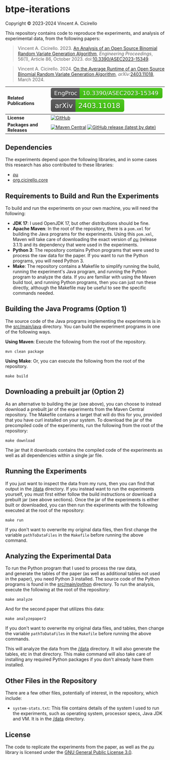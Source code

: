 # btpe-iterations

Copyright &copy; 2023-2024 Vincent A. Cicirello

This repository contains code to reproduce the experiments, and analysis of 
experimental data, from the following papers:

> Vincent A. Cicirello. 2023. [An Analysis of an Open Source Binomial Random Variate Generation Algorithm](https://www.cicirello.org/publications/engproc-56-00086.pdf), *Engineering Proceedings*, 56(1), Article 86, October 2023. doi:[10.3390/ASEC2023-15349](https://doi.org/10.3390/ASEC2023-15349).

> Vincent A. Cicirello. 2024. [On the Average Runtime of an Open Source Binomial Random Variate Generation Algorithm](https://reports.cicirello.org/24/007/ALG-24-007.pdf), *arXiv*:[2403.11018](https://arxiv.org/abs/2403.11018), March 2024. 

| __Related Publications__ | [![doi:10.3390/ASEC2023-15349](doi.svg)](https://doi.org/10.3390/ASEC2023-15349) [![arXiv:2403.11018](doi2.svg)](https://arxiv.org/abs/2403.11018) |
| :--- | :--- |
| __License__ | [![GitHub](https://img.shields.io/github/license/cicirello/cycle-mutation-experiments)](LICENSE) |
| __Packages and Releases__ | [![Maven Central](https://img.shields.io/maven-central/v/org.cicirello/btpe-iterations.svg?label=Maven%20Central)](https://central.sonatype.com/artifact/org.cicirello/btpe-iterations/) [![GitHub release (latest by date)](https://img.shields.io/github/v/release/cicirello/btpe-iterations?logo=GitHub)](https://github.com/cicirello/btpe-iterations/releases) |

## Dependencies

The experiments depend upon the following libraries, and in some cases this research has 
also contributed to these libraries:
* [&rho;&mu;](https://rho-mu.cicirello.org)
* [org.cicirello.core](https://core.cicirello.org)

## Requirements to Build and Run the Experiments

To build and run the experiments on your own machine, you will need the following:
* __JDK 17__: I used OpenJDK 17, but other distributions should be fine. 
* __Apache Maven__: In the root of the repository, there is a `pom.xml` 
  for building the Java programs for the experiments. Using this `pom.xml`, 
  Maven will take care of downloading the exact version of 
  [&rho;&mu;](https://rho-mu.cicirello.org) (release 3.1.1) and its dependency 
  that were used in the experiments. 
* __Python 3__: The repository contains Python programs that were used to 
  process the raw data for the paper. If you want to run the Python programs, 
  you will need Python 3. 
* __Make__: The repository contains a Makefile to simplify running the build, 
  running the experiment's Java program, and running the Python program to 
  analyze the data. If you are familiar with using the Maven build tool, 
  and running Python programs, then you can just run these directly, although 
  the Makefile may be useful to see the specific commands needed.

## Building the Java Programs (Option 1)

The source code of the Java programs implementing the experiments
is in the [src/main/java](src/main/java) directory.  You can build the experiment 
programs in one of the following ways.

__Using Maven__: Execute the following from the root of the
repository.

```shell
mvn clean package
```

__Using Make__: Or, you can execute the following from the root
of the repository.

```shell
make build
```

## Downloading a prebuilt jar (Option 2)

As an alternative to building the jar (see above), you can choose to instead
download a prebuilt jar of the experiments from the Maven Central repository.
The Makefile contains a target that will do this for you, provided that you have
curl installed on your system. To download the jar of the precompiled code of 
the experiments, run the following from the root of the repository:

```shell
make download
```

The jar that it downloads contains the compiled code of the experiments as well
as all dependencies within a single jar file.

## Running the Experiments

If you just want to inspect the data from my runs, then you can find that output
in the [/data](data) directory. If you instead want to run the experiments yourself,
you must first either follow the build instructions or download a prebuilt jar (see above
sections). Once the jar of the experiments is either built or downloaded, you can then run 
the experiments with the following executed at the root of the repository:

```shell
make run
```

If you don't want to overwrite my original data files, then first change the variable
`pathToDataFiles` in the `Makefile` before running the above command.

## Analyzing the Experimental Data

To run the Python program that I used to process the raw data,  
and generate the tables of the paper (as well as additional tables
not used in the paper), you need Python 3 installed. The source 
code of the Python programs is found in the [src/main/python](src/main/python) 
directory.  To run the analysis, execute the following at the root of the 
repository:

```shell
make analyze
```

And for the second paper that utilizes this data:

```shell
make analyzepaper2
```

If you don't want to overwrite my original data files, and tables, then change the 
variable `pathToDataFiles` in the `Makefile` before running the above commands.

This will analyze the data from the [/data](data) directory. It will also 
generate the tables, etc in that directory. This make command will also take
care of installing any required Python packages if you don't already have them
installed.

## Other Files in the Repository

There are a few other files, potentially of interest, in the repository,
which include:
* `system-stats.txt`: This file contains details of the system I 
  used to run the experiments, such as operating system, processor 
  specs, Java JDK and VM. It is in the [/data](data) directory.

## License

The code to replicate the experiments from the paper, as well as the
&rho;&mu; library is licensed under the [GNU General Public License 3.0](https://www.gnu.org/licenses/gpl-3.0.en.html).
